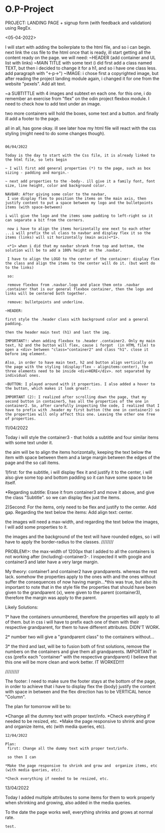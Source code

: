 # O.P-Project
PROJECT: LANDING PAGE + signup form (with feedback and validation) using RegEx.

<05-04-2022>

I will start with adding the boilerplate to the html file, and so i can begin.
next link the css file to the html
 once that is ready, ill start getting all the content ready on the page.
 we will need:
~HEADER (add container and UL list with links)
~MAIN TITLE with some text (i did first add a class named TEXT, but then i decided to change it for a h1, and so i have one class less. add paragraph with "<-p->")
~IMAGE: i chose first a copyrighted image, but after reading the project landing module again, i changed it for one from the website "pexels". Add alt text.

~a SUBTITTLE with 4 images and subtext en each one.
for this one, i do remember an exercise from "flex" on the odin project flexbox module. I need to check how to add text under an image. 

two more containers will hold the boxes, some text and a button.
and finally ill add a footer to the page.

all in all, has gone okay. ill see later how my html file will react with the css styling (might need to do some changes though).
~~~~~~~~~

06/04/2022

Today is the day to start with the Css file, it is already linked to the html file, so lets begin

~ I will first add general properties (*) to the page, such as box sizing - padding and margin.-

~ next add properties to the -body-. ill give it a family font, font size, line height, color and background color.

NAVBAR: After giving some color to the navbar,
 I use display flex to position the items on the main axis, then justify content to put a space between my logo and the bulletpoints items (with space-between)

i will give the logo and the items some padding to left-right so it can separate a bit from the corners.

 now i have to align the items horizontally one next to each other ...i will prefix the ul class to navbar and display flex it so the items (links) will sit horizontally (main axis)<*1>.

 <*1> when i did that my navbar shrank from top and bottom, the solution will be to add a 100% height on the .navbar.
 
 I have to align the LOGO to the center of the container: display flex the class and align the items to the center will do it. (but wont do to the links)

 so:
 
 remove flexbox from .navbar.logo and place them onto .navbar .container that is our general flexbox container, then the logo and links will be centered both together. 

 remove: bulletpoints and underline.

~HEADER:

first style the .header class with background color and a general padding.

then the header main text (h1) and last the img.

IMPORTANT!: when adding flexbox to .header .container2. Only my main text, h2 and the button will flex, cause i forgot  (in HTML file) to open a <div> between "class="container2" and class "h1". close it before img element.

Also, in order to have main text, h2 and button align vertically on the page with the styling (display:flex - alignitems:center), the three elements need to be inside <div>HERE</div>. not separated by individual ones. 

~BUTTON: I played around with it properties. I also added a hover to the button, which makes it look great!.

IMPORTANT (2): I realized after scrolling down the page, that my second button in container5, has all the properties of the one in container2. So, after carefully inspecting the code, I realized that I have to prefix with .header my first button (the one in container2) so the properties will only affect this one. Leaving the other one free of properties. 
~~~~~~~~~
11/04/2022

Today i will style the container3 - that holds a subtitle and four similar items with some text under it.

the aim will be to align the items horizontally, keeping the text below the item with space between them and a large margin between the edges of the page and the so call items. 

1)first: for the subtitle, i will display flex it and justify it to the center, i will also give some top and bottom padding so it can have some space to be itself.

*Regarding subtitle: Erase it from container3 and move it above, and give the class "Subtitle". so we can display flex just the items.

2)Second: For the items, only need to be flex and justify to the center. Add gap.
Regarding the text below the items: Add align text: center.

the images will need a max-width, and regarding the text below the images, I will add some properties to it.

the images and the background of the text will have rounded edges, so i will have to apply the border-radius to the classes.
////////

PROBLEM!>: the max-width of 1200px that I added to all the containers is not working after (including)-container3-.
I inspected it with google and container3 and later have a very large margin. 

My theory: container1 and container2 have grandparents. whereas the rest lack.
somehow the properties apply to the ones with and the ones without suffer the consequences of now having margin...*this was true, but also its important to note that in the style file the properties that should have been given to the grandparent (x), were given to the parent (container3), therefore the margin was apply to the parent.

Likely Solutions: 

1* have the containers unnumbered, therefore the properties will apply to all of them. but in css i will have to prefix each one of them with their respective grandparent, for them to have different attributes. DIDN'T WORK.

2* number two will give a "grandparent class" to the containers without...

3* the third and last, will be to fusion both of first solutions, remove the numbers on the containers and  give them all grandparents. IMPORTANT in css (prefix each "container" with the respective grandparent) I believe that this one will be more clean and work better. IT WORKED!!!!

/////////

The footer: I need to make sure the footer stays at the bottom of the page, in order to achieve that i have to display flex the {body} justify the content with space in between and the flex direction has to be VERTICAL hence "Column".

The plan for tomorrow will be to:

*Change all the dummy text with proper text/info.
*Check everything if needed to be resized, etc.
*Make the page responsive to shrink and grow and organize items, etc (with media queries, etc).
~~~~~~~~~~~~`
12/04/2022

Plan:
 first: Change all the dummy text with proper text/info.

 so then I can

*Make the page responsive to shrink and grow and  organize items, etc (with media queries, etc).

*Check everything if needed to be resized, etc.

~~~~~~~~~~~~

13/04/2022

Today I added multiple attributes to some items for them to work properly when shrinking and growing, also added in the media queries.

To the date the page works well, everything shrinks and grows at normal rate.

~~~~~~~~~~~~
test.
